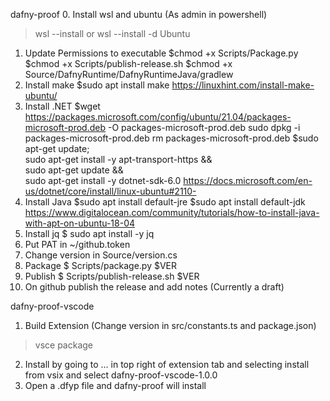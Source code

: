 dafny-proof
0. Install wsl and ubuntu (As admin in powershell)
>wsl --install
or
>wsl --install -d Ubuntu
1. Update Permissions to executable
$chmod +x Scripts/Package.py
$chmod +x Scripts/publish-release.sh
$chmod +x Source/DafnyRuntime/DafnyRuntimeJava/gradlew
2. Install make
$sudo apt install make
https://linuxhint.com/install-make-ubuntu/
3. Install .NET
$wget https://packages.microsoft.com/config/ubuntu/21.04/packages-microsoft-prod.deb -O packages-microsoft-prod.deb
sudo dpkg -i packages-microsoft-prod.deb
rm packages-microsoft-prod.deb
$sudo apt-get update; \
  sudo apt-get install -y apt-transport-https && \
  sudo apt-get update && \
  sudo apt-get install -y dotnet-sdk-6.0
https://docs.microsoft.com/en-us/dotnet/core/install/linux-ubuntu#2110-
4. Install Java
$sudo apt install default-jre
$sudo apt install default-jdk
https://www.digitalocean.com/community/tutorials/how-to-install-java-with-apt-on-ubuntu-18-04
5. Install jq
$ sudo apt install -y jq
6. Put PAT in ~/github.token
7. Change version in Source/version.cs
8. Package 
$ Scripts/package.py $VER
9. Publish
$ Scripts/publish-release.sh $VER
10. On github publish the release and add notes (Currently a draft)

dafny-proof-vscode
1. Build Extension 
(Change version in src/constants.ts and package.json)
> vsce package
2. Install by going to ... in top right of extension tab and selecting install from vsix and select dafny-proof-vscode-1.0.0
3. Open a .dfyp file and dafny-proof will install
